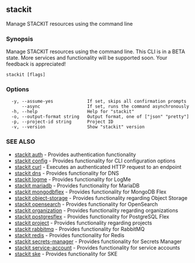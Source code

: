 ## stackit

Manage STACKIT resources using the command line

### Synopsis

Manage STACKIT resources using the command line.
This CLI is in a BETA state.
More services and functionality will be supported soon. Your feedback is appreciated!

```
stackit [flags]
```

### Options

```
  -y, --assume-yes             If set, skips all confirmation prompts
      --async                  If set, runs the command asynchronously
  -h, --help                   Help for "stackit"
  -o, --output-format string   Output format, one of ["json" "pretty"]
  -p, --project-id string      Project ID
  -v, --version                Show "stackit" version
```

### SEE ALSO

* [stackit auth](./stackit_auth.md)	 - Provides authentication functionality
* [stackit config](./stackit_config.md)	 - Provides functionality for CLI configuration options
* [stackit curl](./stackit_curl.md)	 - Executes an authenticated HTTP request to an endpoint
* [stackit dns](./stackit_dns.md)	 - Provides functionality for DNS
* [stackit logme](./stackit_logme.md)	 - Provides functionality for LogMe
* [stackit mariadb](./stackit_mariadb.md)	 - Provides functionality for MariaDB
* [stackit mongodbflex](./stackit_mongodbflex.md)	 - Provides functionality for MongoDB Flex
* [stackit object-storage](./stackit_object-storage.md)	 - Provides functionality regarding Object Storage
* [stackit opensearch](./stackit_opensearch.md)	 - Provides functionality for OpenSearch
* [stackit organization](./stackit_organization.md)	 - Provides functionality regarding organizations
* [stackit postgresflex](./stackit_postgresflex.md)	 - Provides functionality for PostgreSQL Flex
* [stackit project](./stackit_project.md)	 - Provides functionality regarding projects
* [stackit rabbitmq](./stackit_rabbitmq.md)	 - Provides functionality for RabbitMQ
* [stackit redis](./stackit_redis.md)	 - Provides functionality for Redis
* [stackit secrets-manager](./stackit_secrets-manager.md)	 - Provides functionality for Secrets Manager
* [stackit service-account](./stackit_service-account.md)	 - Provides functionality for service accounts
* [stackit ske](./stackit_ske.md)	 - Provides functionality for SKE

